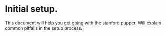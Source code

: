 # Initial setup.

This document will help you get going with the stanford pupper. Will explain common pitfalls in the setup process.
